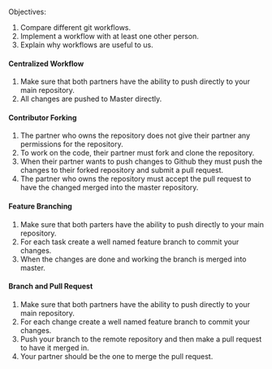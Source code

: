 Objectives:

1. Compare different git workflows.
2. Implement a workflow with at least one other person.
3. Explain why workflows are useful to us. 


#### Centralized Workflow

1. Make sure that both partners have the ability to push directly to your main repository.
2. All changes are pushed to Master directly.

#### Contributor Forking

1. The partner who owns the repository does not give their partner any permissions for the repository.
2. To work on the code, their partner must fork and clone the repository.
3. When their partner wants to push changes to Github they must push the changes to their forked repository and submit a pull request.
4. The partner who owns the repository must accept the pull request to have the changed merged into the master repository.

#### Feature Branching

1. Make sure that both parters have the ability to push directly to your main repository.
2. For each task create a well named feature branch to commit your changes.
3. When the changes are done and working the branch is merged into master.

#### Branch and Pull Request

1. Make sure that both partners have the ability to push directly to your main repository.
2. For each change create a well named feature branch to commit your changes.
3. Push your branch to the remote repository and then make a pull request to have it merged in.
4. Your partner should be the one to merge the pull request.
